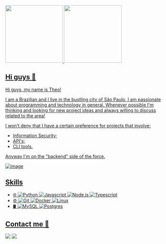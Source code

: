 <div>
  <a href="https://github.com/py8boy">
  <img height="180em" src="https://github-readme-stats.vercel.app/api?username=0x0th30&show_icons=true&theme=merko&include_all_commits=true&count_private=true"/>
  <img height="180em" src="https://github-readme-stats.vercel.app/api/top-langs/?username=0x0th30&layout=compact&langs_count=16&theme=merko"/>

</div>
 
## Hi guys 👋

Hi guys, my name is Theo! 

I am a Brazilian and I live in the bustling city of São Paulo, I am passionate about programming and technology in general.
Whenever possible I'm thinking and looking for new project ideas and always willing to discuss related to the area!

I won't deny that I have a certain preference for projects that involve:
- Information Security;
- API's;
- CLI tools. 

Anyway I'm on the "backend" side of the force.

![image](https://user-images.githubusercontent.com/61753537/121036871-62f91180-c785-11eb-8354-05e67f39ae9c.png)


## Skills
<ul>
  <li> 🌐 
    <img src="https://img.shields.io/badge/-Python-yellow?color=2c3e50&logo=python&style=flat-square" alt="Python"/>
    <img src="https://img.shields.io/badge/-Javascript-yellow?color=2c3e50&logo=javascript&style=flat-square" alt="Javascript"/>
    <img src="https://img.shields.io/badge/-Node.js-yellow?color=2c3e50&logo=node.js&style=flat-square" alt="Node.js"/>
    <img src="https://img.shields.io/badge/-Typescript-yellow?color=2c3e50&logo=typescript&style=flat-square&logoColor=007ACC" alt="Typescript"/>
  </li>
  <li> ⚙️ 
    <img src="https://img.shields.io/badge/-Git-yellow?color=2c3e50&logo=git&s6c94bd&style=flat-square" alt="Git"/>
    <img src="https://img.shields.io/badge/-Docker-yellow?color=2c3e50&logo=docker&style=flat-square" alt="Docker"/>
    <img src="https://img.shields.io/badge/-Linux-yellow?color=2c3e50&logo=linux&style=flat-square" alt="Linux"/>
  </li>
  </li>
  <li> 🛢 
    <img src="https://img.shields.io/badge/-MySQL-yellow?color=2c3e50&logo=mysql&style=flat-square" alt="MySQL"/>
    <img src="https://img.shields.io/badge/-Postgres-yellow?color=2c3e50&logo=postgresql&style=flat-square" alt="Postgres"/>
  </li>
</ul>
 
 
## Contact me 📲

  <a href = "mailto: theodorotheodore@gmail.com"><img src="https://img.shields.io/badge/-Gmail-%23333?style=for-the-badge&logo=gmail&logoColor=white" target="_blank"></a>
  <a href="https://www.linkedin.com/in/th%C3%A9o-silva-b28974212/" target="_blank"><img src="https://img.shields.io/badge/-LinkedIn-%230077B5?style=for-the-badge&logo=linkedin&logoColor=white" target="_blank"></a> 

